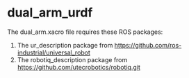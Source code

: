 # dual_arm_urdf
The dual_arm.xacro file requires these ROS packages:
1. The ur_description package from https://github.com/ros-industrial/universal_robot
2. The robotiq_description package from https://github.com/utecrobotics/robotiq.git
